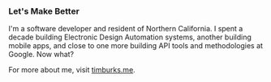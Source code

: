 ### Let's Make Better

I'm a software developer and resident of Northern California.
I spent a decade building Electronic Design Automation systems,
another building mobile apps, and close to one more building
API tools and methodologies at Google. Now what?

For more about me, visit [timburks.me](https://timburks.me).
